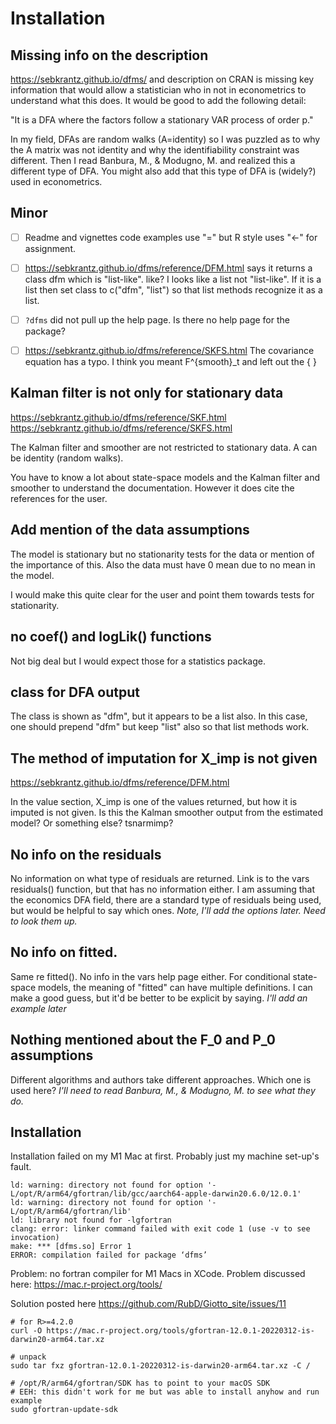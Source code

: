 # Installation
## Missing info on the description

https://sebkrantz.github.io/dfms/ and description on CRAN is missing key information that would allow a statistician who in not in econometrics to understand what this does. It would be good to add the following detail:

"It is a DFA where the factors follow a stationary VAR process of order p."

In my field, DFAs are random walks (A=identity) so I was puzzled as to why the A matrix was not identity and why the identifiability constraint was different. Then I read Banbura, M., & Modugno, M. and realized this a different type of DFA. You might also add that this type of DFA is (widely?) used in econometrics.


## Minor

- [ ] Readme and vignettes code examples use "=" but R style uses "<-" for assignment.
- [ ] https://sebkrantz.github.io/dfms/reference/DFM.html says it returns a class dfm which is "list-like". like? I looks like a list not "list-like". If it is a list then set class to c("dfm", "list") so that list methods recognize it as a list.
- [ ] `?dfms` did not pull up the help page. Is there no help page for the package?
- [ ] https://sebkrantz.github.io/dfms/reference/SKFS.html
The covariance equation has a typo. I think you meant F^{smooth}_t and left out the { }


## Kalman filter is not only for stationary data

https://sebkrantz.github.io/dfms/reference/SKF.html
https://sebkrantz.github.io/dfms/reference/SKFS.html

The Kalman filter and smoother are not restricted to stationary data. A can be identity (random walks).

You have to know a lot about state-space models and the Kalman filter and smoother to understand the documentation. However it does cite the references for the user.

## Add mention of the data assumptions

The model is stationary but no stationarity tests for the data or mention of the importance of this. Also the data must have 0 mean due to no mean in the model.

I would make this quite clear for the user and point them towards tests for stationarity.

## no coef() and logLik() functions

Not big deal but I would expect those for a statistics package.

## class for DFA output

The class is shown as "dfm", but it appears to be a list also. In this case, one should prepend "dfm" but keep "list" also so that list methods work.

## The method of imputation for X_imp is not given

https://sebkrantz.github.io/dfms/reference/DFM.html

In the value section, X_imp is one of the values returned, but how it is imputed is not given. Is this the Kalman smoother output from the estimated model? Or something else? tsnarmimp?

## No info on the residuals

No information on what type of residuals are returned. Link is to the vars residuals() function, but that has no information either. I am assuming that the economics DFA field, there are a standard type of residuals being used, but would be helpful to say which ones. *Note, I'll add the options later. Need to look them up.*

## No info on fitted.

Same re fitted(). No info in the vars help page either. For conditional state-space models, the meaning of "fitted" can have multiple definitions. I can make a good guess, but it'd be better to be explicit by saying. *I'll add an example later*

## Nothing mentioned about the F_0 and P_0 assumptions

Different algorithms and authors take different approaches. Which one is used here? *I'll need to read Banbura, M., & Modugno, M.  to see what they do.*

## Installation

Installation failed on my M1 Mac at first. Probably just my machine set-up's fault.

```
ld: warning: directory not found for option '-L/opt/R/arm64/gfortran/lib/gcc/aarch64-apple-darwin20.6.0/12.0.1'
ld: warning: directory not found for option '-L/opt/R/arm64/gfortran/lib'
ld: library not found for -lgfortran
clang: error: linker command failed with exit code 1 (use -v to see invocation)
make: *** [dfms.so] Error 1
ERROR: compilation failed for package ‘dfms’
```

Problem: no fortran compiler for M1 Macs in XCode. Problem discussed here: https://mac.r-project.org/tools/

Solution posted here https://github.com/RubD/Giotto_site/issues/11
```
# for R>=4.2.0
curl -O https://mac.r-project.org/tools/gfortran-12.0.1-20220312-is-darwin20-arm64.tar.xz

# unpack
sudo tar fxz gfortran-12.0.1-20220312-is-darwin20-arm64.tar.xz -C /

# /opt/R/arm64/gfortran/SDK has to point to your macOS SDK
# EEH: this didn't work for me but was able to install anyhow and run example
sudo gfortran-update-sdk
```










